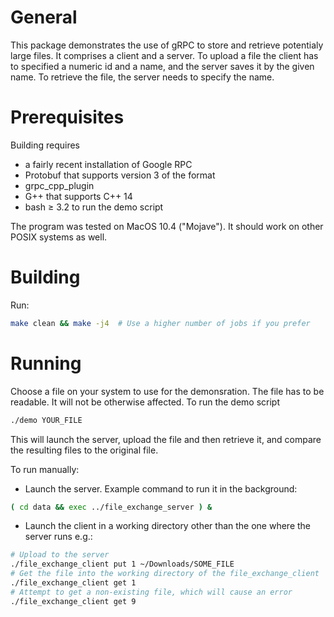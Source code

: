 # General

This package demonstrates the use of gRPC to store and retrieve potentialy large files. It comprises a client and a server.
To upload a file the client has to specified a numeric id and a name, and the server saves it by the
given name. To retrieve the file, the server needs to specify the name.

# Prerequisites

Building requires
* a fairly recent installation of Google RPC
* Protobuf that supports version 3 of the format
* grpc_cpp_plugin
* G++ that supports C++ 14
* bash ≥ 3.2 to run the demo script

The program was tested on MacOS 10.4 ("Mojave"). It should work on other POSIX systems as well.

# Building

Run:
```bash
make clean && make -j4  # Use a higher number of jobs if you prefer
```

# Running

Choose a file on your system to use for the demonsration. The file has to be readable.
It will not be otherwise affected. To run the demo script

```bash
./demo YOUR_FILE
```

This will launch the server, upload the file and then retrieve it, and compare the resulting files
to the original file.

To run manually:
* Launch the server. Example command to run it in the background:
```bash
( cd data && exec ../file_exchange_server ) &
```
* Launch the client in a working directory other than the one where the server runs e.g.:
```bash
# Upload to the server
./file_exchange_client put 1 ~/Downloads/SOME_FILE
# Get the file into the working directory of the file_exchange_client
./file_exchange_client get 1
# Attempt to get a non-existing file, which will cause an error
./file_exchange_client get 9
```